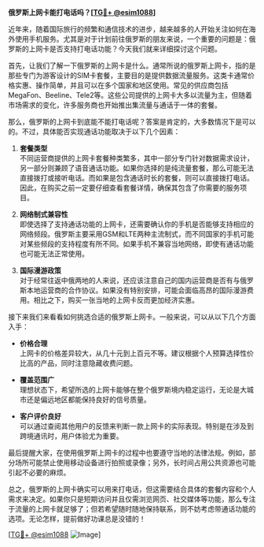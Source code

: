**俄罗斯上网卡能打电话吗？[[TG💪+ @esim1088](https://t.me/s/esim1088)]**

近年来，随着国际旅行的频繁和通信技术的进步，越来越多的人开始关注如何在海外使用手机服务。尤其是对于计划前往俄罗斯的朋友来说，一个重要的问题是：俄罗斯的上网卡是否支持打电话功能？今天我们就来详细探讨这个问题。

首先，让我们了解一下俄罗斯的上网卡是什么。通常所说的俄罗斯上网卡，指的是那些专门为游客设计的SIM卡套餐，主要目的是提供数据流量服务。这类卡通常价格实惠、操作简单，并且可以在多个国家和地区使用。常见的供应商包括MegaFon、Beeline、Tele2等。这些公司提供的上网卡大多以流量为主，但随着市场需求的变化，许多服务商也开始推出集流量与通话于一体的套餐。

那么，俄罗斯的上网卡到底能不能打电话呢？答案是肯定的，大多数情况下是可以的。不过，具体能否实现通话功能取决于以下几个因素：

1. **套餐类型**  
   不同运营商提供的上网卡套餐种类繁多，其中一部分专门针对数据需求设计，另一部分则兼顾了语音通话功能。如果你选择的是纯流量套餐，那么可能无法直接拨打或接听电话。而如果是包含通话时长的套餐，则可以直接拨打电话。因此，在购买之前一定要仔细查看套餐详情，确保其包含了你需要的服务项目。

2. **网络制式兼容性**  
 即使选择了支持通话功能的上网卡，还需要确认你的手机是否能够支持相应的网络频段。俄罗斯主要采用GSM和LTE两种主流制式，而不同国家的手机可能对某些频段的支持程度有所不同。如果手机不兼容当地网络，即使有通话功能也可能无法正常使用。

3. **国际漫游政策**  
 对于经常往返中俄两地的人来说，还应该注意自己的国内运营商是否有与俄罗斯本地运营商的合作协议。如果没有特别安排，可能会面临高昂的国际漫游费用。相比之下，购买一张当地的上网卡反而更加经济实惠。

接下来我们来看看如何挑选合适的俄罗斯上网卡。一般来说，可以从以下几个方面入手：

- **价格合理**  
  上网卡的价格差异较大，从几十元到上百元不等。建议根据个人预算选择性价比高的产品，同时注意隐藏收费问题。

- **覆盖范围广**  
 理想状态下，希望所选的上网卡能够在整个俄罗斯境内稳定运行，无论是大城市还是偏远地区都能保持良好的信号质量。

- **客户评价良好**  
 可以通过查阅其他用户的反馈来判断一款上网卡的实际表现。特别是在涉及到跨境通讯时，用户体验尤为重要。

最后提醒大家，在使用俄罗斯上网卡的过程中也要遵守当地的法律法规。例如，部分场所可能禁止使用移动设备进行拍照或录像；另外，长时间占用公共资源也可能引起不必要的麻烦。

总之，俄罗斯的上网卡确实可以用来打电话，但这需要结合具体的套餐内容和个人需求来决定。如果你只是短期访问并且仅需浏览网页、社交媒体等功能，那么专注于流量的上网卡就足够了；但若希望随时随地保持联系，则不妨考虑带通话功能的选项。无论怎样，提前做好功课总是没错的！

[[TG💪+ @esim1088](https://t.me/s/esim1088) ![Image](https://i.postimg.cc/4NQfJmqS/Snipaste-2025-05-13-00-14-12.png)]